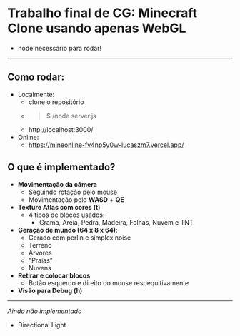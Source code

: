 # Trabalho final de CG: Minecraft Clone usando apenas WebGL
- node necessário para rodar!

---

## Como rodar:
- Localmente:
    - clone o repositório
    - > $ /node server.js
    - http://localhost:3000/
- Online:
    - https://mineonline-fv4np5y0w-lucaszm7.vercel.app/

## O que é implementado?
- **Movimentação da câmera**
    - Seguindo rotação pelo mouse
    - Movimentação pelo **WASD** + **QE**
- **Texture Atlas com cores (t)**
    - 4 tipos de blocos usados:
        - Grama, Areia, Pedra, Madeira, Folhas, Nuvem e TNT.
- **Geração de mundo (64 x 8 x 64)**:
    - Gerado com perlin e simplex noise
    - Terreno
    - Árvores
    - "Praias"
    - Nuvens
- **Retirar e colocar blocos**
    - Botão esquerdo e direito do mouse respequitivamente
- **Visão para Debug (h)**
---
*Ainda não implementado*
- Directional Light
